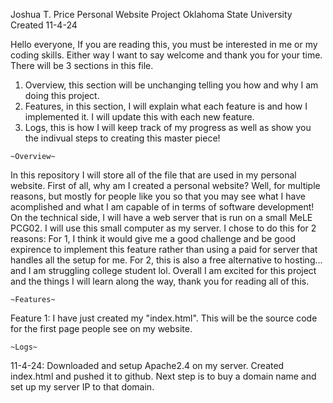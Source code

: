 Joshua T. Price
Personal Website Project
Oklahoma State University
Created 11-4-24

  
  
  Hello everyone,
If you are reading this, you must be interested in me or my coding skills. Either way I want to say welcome and thank you for your time.
There will be 3 sections in this file.
  1. Overview, this section will be unchanging telling you how and why I am doing this project.
  2. Features, in this section, I will explain what each feature is and how I implemented it. I will update this with each new feature.
  3. Logs, this is how I will keep track of my progress as well as show you the indivual steps to creating this master piece!

    ~Overview~
In this repository I will store all of the file that are used in my personal website. First of all, why am I created a personal website? Well, for 
multiple reasons, but mostly for people like you so that you may see what I have acomplished and what I am capable of in terms of software development!
On the technical side, I will have a web server that is run on a small MeLE PCG02. I will use this small computer as my server. I chose to do this for 2 reasons: 
For 1, I think it would give me a good challenge and be good expirence to implement this feature rather than using a paid for server that handles all the setup
for me. For 2, this is also a free alternative to hosting... and I am struggling college student lol. Overall I am excited for this project and the things 
I will learn along the way, thank you for reading all of this.

    ~Features~
Feature 1: I have just created my "index.html". This will be the source code for the first page people see on my website.

    ~Logs~
11-4-24: Downloaded and setup Apache2.4 on my server. Created index.html and pushed it to github. Next step is to buy a domain name and set up my server IP to 
          that domain.
